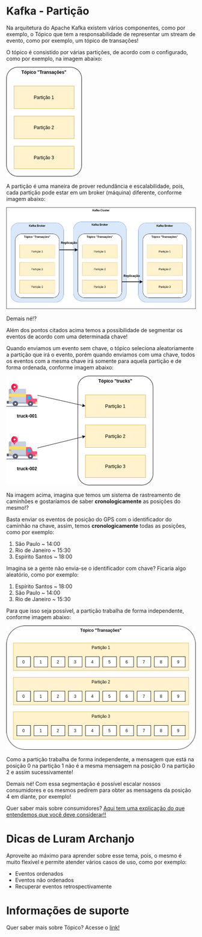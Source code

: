 # Kafka - Partição

Na arquitetura do Apache Kafka existem vários componentes, como por exemplo, o Tópico que tem a responsabilidade de 
representar um stream de evento, como por exemplo, um tópico de transações!

O tópico é consistido por várias partições, de acordo com o configurado, como por exemplo, na imagem abaixo:

![alt text](../images/kafka-002.png "Apache Kafka")

A partição é uma maneira de prover redundância e escalabilidade, pois, cada partição pode estar em um broker (máquina) 
diferente, conforme imagem abaixo:

![alt text](../images/kafka-001.png "Apache Kafka")

Demais né!?

Além dos pontos citados acima temos a possibilidade de segmentar os eventos de acordo com uma determinada chave!

Quando enviamos um evento sem chave, o tópico seleciona aleatoriamente a partição que irá o evento, porém quando enviamos 
com uma chave, todos os eventos com a mesma chave irá somente para aquela partição e de forma ordenada, conforme imagem 
abaixo:

![alt text](../images/kafka-003.png "Apache Kafka")

Na imagem acima, imagina que temos um sistema de rastreamento de caminhões e gostaríamos de saber **cronologicamente** as 
posições do mesmo!?

Basta enviar os eventos de posição do GPS com o identificador do caminhão na chave, assim, temos **cronologicamente** todas 
as posições, como por exemplo:

1. São Paulo ~ 14:00
2. Rio de Janeiro ~ 15:30
3. Espírito Santos ~ 18:00

Imagina se a gente não envia-se o identificador com chave? Ficaria algo aleatório, como por exemplo:

1. Espírito Santos ~ 18:00
2. São Paulo ~ 14:00
3. Rio de Janeiro ~ 15:30

Para que isso seja possível, a partição trabalha de forma independente, conforme imagem abaixo:

![alt text](../images/kafka-004.png "Apache Kafka")

Como a partição trabalha de forma independente, a mensagem que está na posição 0 na partição 1 não é a mesma mensagem 
na posição 0 na partição 2 e assim sucessivamente!

Demais né! Com essa segmentação é possível escalar nossos consumidores e os mesmos pedirem para obter as mensagens da 
posição 4 em diante, por exemplo!

Quer saber mais sobre consumidores? [Aqui tem uma explicação do que entendemos que você deve considerar!!](../informacao_suporte/kafka-consumer.md)

# Dicas de Luram Archanjo

Aproveite ao máximo para aprender sobre esse tema, pois, o mesmo é muito flexível e permite atender vários casos de uso, 
como por exemplo:

- Eventos ordenados
- Eventos não ordenados
- Recuperar eventos retrospectivamente

# Informações de suporte

Quer saber mais sobre Tópico? Acesse o [link!](https://kafka.apache.org/)